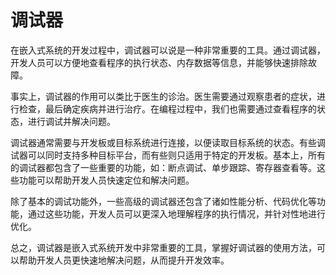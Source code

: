 # 调试器
在嵌入式系统的开发过程中，调试器可以说是一种非常重要的工具。通过调试器，开发人员可以方便地查看程序的执行状态、内存数据等信息，并能够快速排除故障。

事实上，调试器的作用可以类比于医生的诊治。医生需要通过观察患者的症状，进行检查，最后确定疾病并进行治疗。在编程过程中，我们也需要通过查看程序的状态，进行调试并解决问题。

调试器通常需要与开发板或目标系统进行连接，以便读取目标系统的状态。有些调试器可以同时支持多种目标平台，而有些则只适用于特定的开发板。基本上，所有的调试器都包含了一些重要的功能，如：断点调试、单步跟踪、寄存器查看等。这些功能可以帮助开发人员快速定位和解决问题。

除了基本的调试功能外，一些高级的调试器还包含了诸如性能分析、代码优化等功能，通过这些功能，开发人员可以更深入地理解程序的执行情况，并针对性地进行优化。

总之，调试器是嵌入式系统开发中非常重要的工具，掌握好调试器的使用方法，可以帮助开发人员更快速地解决问题，从而提升开发效率。


